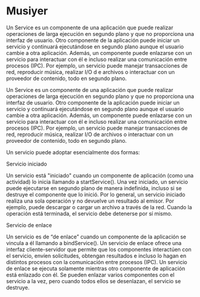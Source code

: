 # Musiyer
Un Service es un componente de una aplicación que puede realizar operaciones de larga ejecución en segundo plano y que no proporciona 
una interfaz de usuario. Otro componente de la aplicación puede iniciar un servicio y continuará ejecutándose en segundo plano aunque 
el usuario cambie a otra aplicación. Además, un componente puede enlazarse con un servicio para interactuar con él e incluso realizar 
una comunicación entre procesos (IPC). Por ejemplo, un servicio puede manejar transacciones de red, reproducir música, realizar I/O d
e archivos o interactuar con un proveedor de contenido, todo en segundo plano.

Un Service es un componente de una aplicación que puede realizar operaciones de larga ejecución en segundo plano y que no proporciona 
una interfaz de usuario. Otro componente de la aplicación puede iniciar un servicio y continuará ejecutándose en segundo plano aunque 
el usuario cambie a otra aplicación. Además, un componente puede enlazarse con un servicio para interactuar con él e incluso realizar 
una comunicación entre procesos (IPC). Por ejemplo, un servicio puede manejar transacciones de red, reproducir música, realizar I/O de 
archivos o interactuar con un proveedor de contenido, todo en segundo plano.

Un servicio puede adoptar esencialmente dos formas:

Servicio iniciado

Un servicio está "iniciado" cuando un componente de aplicación (como una actividad) lo inicia llamando a startService(). Una vez 
iniciado, un servicio puede ejecutarse en segundo plano de manera indefinida, incluso si se destruye el componente que lo inició. 
Por lo general, un servicio iniciado realiza una sola operación y no devuelve un resultado al emisor. Por ejemplo, puede descargar 
o cargar un archivo a través de la red. Cuando la operación está terminada, el servicio debe detenerse por sí mismo.

Servicio de enlace

Un servicio es de “de enlace” cuando un componente de la aplicación se vincula a él llamando a bindService(). Un servicio de enlace 
ofrece una interfaz cliente-servidor que permite que los componentes interactúen con el servicio, envíen solicitudes, obtengan 
resultados e incluso lo hagan en distintos procesos con la comunicación entre procesos (IPC). Un servicio de enlace se ejecuta 
solamente mientras otro componente de aplicación está enlazado con él. Se pueden enlazar varios componentes con el servicio a la vez,
pero cuando todos ellos se desenlazan, el servicio se destruye.
